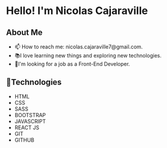 <h1>Hello! I'm Nicolas Cajaraville</h1>

<h2>About Me</h2>

<ul>
<li>📫 How to reach me: nicolas.cajaraville7@gmail.com.</li>
<li>📚I love learning new things and exploring new technologies.</li>
<li>👀I'm looking for a job as a Front-End Developer.</li>
</ul>

<h2>📱Technologies</h2>

<ul>
<li>HTML</li>
<li>CSS</li>
<li>SASS</li>
<li>BOOTSTRAP</li>
<li>JAVASCRIPT</li>
 <li>REACT JS</li>
<li>GIT</li>
<li>GITHUB</li>
</ul>

 
